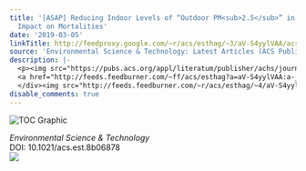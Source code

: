 ```yaml
---
title: '[ASAP] Reducing Indoor Levels of “Outdoor PM<sub>2.5</sub>” in Urban China:
  Impact on Mortalities'
date: '2019-03-05'
linkTitle: http://feedproxy.google.com/~r/acs/esthag/~3/aV-S4yylVAA/acs.est.8b06878
source: 'Environmental Science & Technology: Latest Articles (ACS Publications)'
description: |-
  <p><img src="https://pubs.acs.org/appl/literatum/publisher/achs/journals/content/esthag/0/esthag.ahead-of-print/acs.est.8b06878/20190305/images/medium/es-2018-068785_0005.gif" alt="TOC Graphic"/></p><div><cite>Environmental Science & Technology</cite></div><div>DOI: 10.1021/acs.est.8b06878</div><div class="feedflare">
  <a href="http://feeds.feedburner.com/~ff/acs/esthag?a=aV-S4yylVAA:a-_PDFXqriE:yIl2AUoC8zA"><img src="http://feeds.feedburner.com/~ff/acs/esthag?d=yIl2AUoC8zA" border="0"></img></a>
  </div><img src="http://feeds.feedburner.com/~r/acs/esthag/~4/aV-S4yylVAA" height="1" width="1" ...
disable_comments: true
---
```

<p><img src="https://pubs.acs.org/appl/literatum/publisher/achs/journals/content/esthag/0/esthag.ahead-of-print/acs.est.8b06878/20190305/images/medium/es-2018-068785_0005.gif" alt="TOC Graphic"/></p><div><cite>Environmental Science & Technology</cite></div><div>DOI: 10.1021/acs.est.8b06878</div><div class="feedflare">
<a href="http://feeds.feedburner.com/~ff/acs/esthag?a=aV-S4yylVAA:a-_PDFXqriE:yIl2AUoC8zA"><img src="http://feeds.feedburner.com/~ff/acs/esthag?d=yIl2AUoC8zA" border="0"></img></a>
</div><img src="http://feeds.feedburner.com/~r/acs/esthag/~4/aV-S4yylVAA" height="1" width="1" ...